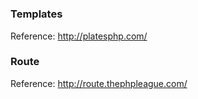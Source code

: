 #

### Templates

Reference: http://platesphp.com/

### Route

Reference: http://route.thephpleague.com/
